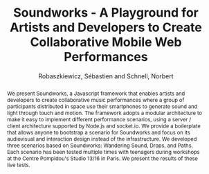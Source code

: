 --- 
  title: "Soundworks - A Playground for Artists and Developers to Create Collaborative Mobile Web Performances" 
  abstract: "We present Soundworks, a Javascript framework that enables artists and developers to create collaborative music performances where a group of participants distributed in space use their smartphones to generate sound and light through touch and motion. The framework adopts a modular architecture to make it easy to implement different performance scenarios, using a server / client architecture supported by Node.js and socket.io. We provide a boilerplate that allows anyone to bootstrap a scenario for Soundworks and focus on its audiovisual and interaction design instead of the infrastructure. We developed three scenarios based on Soundworks: Wandering Sound, Drops, and Paths. Each scenario has been tested multiple times with teenagers during workshops at the Centre Pompidou's Studio 13/16 in Paris. We present the results of these live tests." 
  address: "Paris" 
  author: "Robaszkiewicz, Sébastien and Schnell, Norbert" 
  booktitle: "Proceedings of the International Web Audio Conference" 
  editor: "Goldszmidt, Samuel and Schnell, Norbert and Saiz, Victor and Matuszewski, Benjamin" 
  month: "Proceedings of the International Web Audio Conference"
  pages: "" 
  publisher: "IRCAM" 
  series: "WAC '15"
  type: "Poster"  
  year: "2015" 
  id: "2015_EA_30" 
  tags: year2015 
  pdflink: /_data/papers/pdf/2015/2015_30.pdf
  ISSN: Can't find it!
---